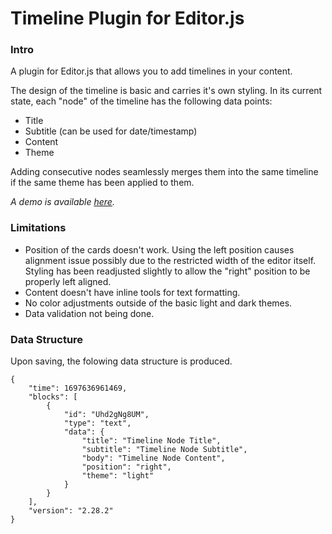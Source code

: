 # Timeline Plugin for Editor.js

### Intro

A plugin for Editor.js that allows you to add timelines in your content.

The design of the timeline is basic and carries it's own styling.  In its current state, each "node" of the timeline has the following data points: 

- Title
- Subtitle (can be used for date/timestamp)
- Content
- Theme

Adding consecutive nodes seamlessly merges them into the same timeline if the same theme has been applied to them. 

*A demo is available [here](https://shahrozn.github.io/editorjs-timeline/).*

### Limitations

- Position of the cards doesn't work. Using the left position causes alignment issue possibly due to the restricted width of the editor itself. Styling has been readjusted slightly to allow the "right" position to be properly left aligned.
- Content doesn't have inline tools for text formatting.
- No color adjustments outside of the basic light and dark themes.
- Data validation not being done.

### Data Structure

Upon saving, the folowing data structure is produced. 

```
{
    "time": 1697636961469,
    "blocks": [
        {
            "id": "Uhd2gNg8UM",
            "type": "text",
            "data": {
                "title": "Timeline Node Title",
                "subtitle": "Timeline Node Subtitle",
                "body": "Timeline Node Content",
                "position": "right",
                "theme": "light"
            }
        }
    ],
    "version": "2.28.2"
}
```
